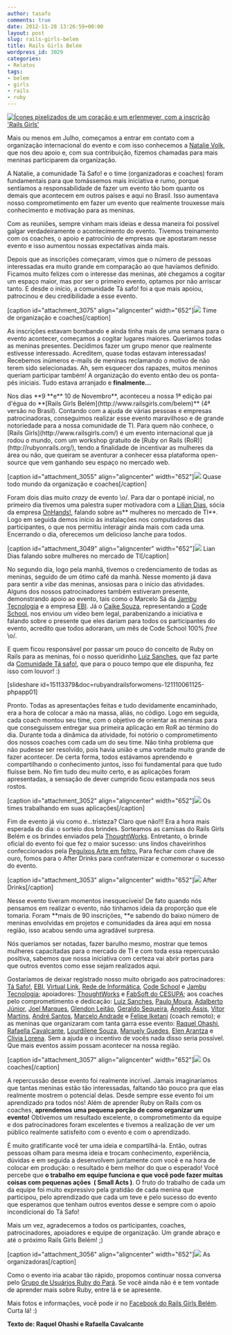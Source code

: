 ```yaml
---
author: tasafo
comments: true
date: 2012-11-28 13:26:59+00:00
layout: post
slug: rails-girls-belem
title: Rails Girls Belém
wordpress_id: 3029
categories:
- Relatos
tags:
- belem
- girls
- rails
- ruby
---
```


[![Ícones pixelizados de um coração e um erlenmeyer, com a inscrição 'Rails Girls'](http://tasafo.files.wordpress.com/2012/11/railsgirls-sq.png)](http://tasafo.files.wordpress.com/2012/11/railsgirls-sq.png)


Mais ou menos em Julho, começamos a entrar em contato com a organização internacional do evento e com isso conhecemos a [Natalie Volk](https://twitter.com/Nattivolk), que nos deu apoio e, com sua contribuição, fizemos chamadas para mais meninas participarem da organização.




A Natalie, a comunidade Tá Safo! e o time (organizadoras e coaches) foram fundamentais para que tomássemos mais iniciativa e rumo, porque sentíamos a responsabilidade de fazer um evento tão bom quanto os demais que acontecem em outros países e aqui no Brasil. Isso aumentava nosso comprometimento em fazer um evento que realmente trouxesse mais conhecimento e motivação para as meninas.




Com as reuniões, sempre vinham mais ideias e dessa maneira foi possível galgar verdadeiramente o acontecimento do evento. Tivemos treinamento com os coaches, o apoio e patrocínio de empresas que apostaram nesse evento e isso aumentou nossas expectativas ainda mais.




Depois que as inscrições começaram, vimos que o número de pessoas interessadas era muito grande em comparação ao que havíamos definido. Ficamos muito felizes com o interesse das meninas, até chegamos a cogitar um espaço maior, mas por ser o primeiro evento, optamos por não arriscar tanto. E desde o início, a comunidade Tá safo! foi a que mais apoiou, patrocinou e deu credibilidade a esse evento.




[caption id="attachment_3075" align="aligncenter" width="652"][![](http://tasafo.files.wordpress.com/2012/11/organizacao_e_coaches.jpg)](http://tasafo.files.wordpress.com/2012/11/organizacao_e_coaches.jpg) Time de organização e coaches[/caption]


As inscrições estavam bombando e ainda tinha mais de uma semana para o evento acontecer, começamos a cogitar lugares maiores. Queríamos todas as meninas presentes. Decidimos fazer um grupo menor que realmente estivesse interessado. Acreditem, quase todas estavam interessadas! Recebemos inúmeros e-mails de meninas reclamando o motivo de não terem sido selecionadas. Ah, sem esquecer dos rapazes, muitos meninos queriam participar também! A organização do evento então deu os ponta-pés iniciais. Tudo estava arranjado e **finalmente...**




<!-- more -->Nos dias **9 **e** 10 de Novembro**, aconteceu a nossa 1ª edição pai d'égua do **[Rails Girls Belém](http://www.railsgirls.com/belem)** (4ª versão no Brasil). Contando com a ajuda de várias pessoas e empresas patrocinadoras, conseguimos realizar esse evento maravilhoso e de grande notoriedade para a nossa comunidade de TI. Para quem não conhece, o [Rails Girls](http://www.railsgirls.com/) é um evento internacional que já rodou o mundo, com um workshop gratuito de [Ruby on Rails (RoR)](http://rubyonrails.org/), tendo a finalidade de incentivar as mulheres da área ou não, que queiram se aventurar a conhecer essa plataforma open-source que vem ganhando seu espaço no mercado web.




[caption id="attachment_3055" align="aligncenter" width="652"][![](http://tasafo.files.wordpress.com/2012/11/dream_time.jpg)](http://tasafo.files.wordpress.com/2012/11/dream_time.jpg) Quase todo mundo da organização e coaches[/caption]


Foram dois dias muito _crazy_ de evento \o/. Para dar o pontapé inicial, no primeiro dia tivemos uma palestra super motivadora com a [Lilian Dias](http://www.twitter.com/Lilian_Dias), sócia da empresa [OnHands!](http://www.onhands.com/), falando sobre as** mulheres no mercado de TI**. Logo em seguida demos início às instalações nos computadores das participantes, o que nos permitiu interagir ainda mais com cada uma. Encerrando o dia, oferecemos um delicioso lanche para todos.




[caption id="attachment_3049" align="aligncenter" width="652"][![](http://tasafo.files.wordpress.com/2012/11/raquel_e_lian.jpg)](http://tasafo.files.wordpress.com/2012/11/raquel_e_lian.jpg) Lian Dias falando sobre mulheres no mercado de TI[/caption]


No segundo dia, logo pela manhã, tivemos o credenciamento de todas as meninas, seguido de um ótimo café da manhã. Nesse momento já dava para sentir a _vibe_ das meninas, ansiosas para o início das atividades. Alguns dos nossos patrocinadores também estiveram presente, demonstrando apoio ao evento, tais como o Marcelo Sá da [Jambu Tecnologia](http://www.jambu.com.br/) e a empresa [EBI](http://www.ebi.com.br/). Já o [Caike Souza](http://www.twitter.com/caike), representando a [Code School](http://www.codeschool.com/), nos enviou um vídeo bem legal, parabenizando a iniciativa e falando sobre o presente que eles dariam para todos os participantes do evento, acredito que todos adoraram, um mês de Code School 100% _free_ \o/.




E quem ficou responsável por passar um pouco do conceito de Ruby on Rails para as meninas, foi o nosso queridinho [Luiz Sanches](http://www.twitter.com/luizsanxes), que faz parte da [Comunidade Tá safo!](http://tasafo.org/), que para o pouco tempo que ele dispunha, fez isso com louvor! :)




[slideshare id=15113379&doc=rubyandrailsforwomens-121110061125-phpapp01]




Pronto. Todas as apresentações feitas e tudo devidamente encaminhado, era a hora de colocar a mão na massa, aliás, no código. Logo em seguida, cada coach montou seu time, com o objetivo de orientar as meninas para que conseguissem entregar sua primeira aplicação em RoR ao término do dia. Durante toda a dinâmica da atividade, foi notório o comprometimento dos nossos coaches com cada um do seu time. Não tinha problema que não pudesse ser resolvido, pois havia união e uma vontade muito grande de fazer acontecer. De certa forma, todos estávamos aprendendo e compartilhando o conhecimento juntos, isso foi fundamental para que tudo fluísse bem. No fim tudo deu muito certo, e as aplicações foram apresentadas, a sensação de dever cumprido ficou estampada nos seus rostos.




[caption id="attachment_3052" align="aligncenter" width="652"][![](http://tasafo.files.wordpress.com/2012/11/workshop.jpg)](http://tasafo.files.wordpress.com/2012/11/workshop.jpg) Os times trabalhando em suas aplicações[/caption]


Fim de evento já viu como é...tristeza? Claro que não!!! Era a hora mais esperada do dia: o sorteio dos brindes. Sorteamos as camisas do Rails Girls Belém e os brindes enviados pela [ThoughtWorks](http://www.toughtworks.com/). Entretanto, o brinde oficial do evento foi que fez o maior sucesso: uns lindos chaveirinhos confeccionados pela [Pegulxos Arte em feltro.](https://www.facebook.com/pegulxos) Para fechar com chave de ouro, fomos para o After Drinks para confraternizar e comemorar o sucesso do evento.




[caption id="attachment_3053" align="aligncenter" width="652"][![](http://tasafo.files.wordpress.com/2012/11/after_drinks.jpg)](http://tasafo.files.wordpress.com/2012/11/after_drinks.jpg) After Drinks[/caption]


Nesse evento tiveram momentos inesquecíveis! De fato quando nós pensamos em realizar o evento, não tínhamos ideia da proporção que ele tomaria. Foram **mais de 90 inscrições, **e sabendo do baixo número de meninas envolvidas em projetos e comunidades da área aqui em nossa região, isso acabou sendo uma agradável surpresa.




Nós queríamos ser notadas, fazer barulho mesmo, mostrar que temos mulheres capacitadas para o mercado de TI e com toda essa repercussão positiva, sabemos que nossa iniciativa com certeza vai abrir portas para que outros eventos como esse sejam realizados aqui.




Gostaríamos de deixar registrado nosso muito obrigado aos patrocinadores: [Tá Safo!](http://tasafo.org/), [EBI](http://www.ebi.com.br/), [Virtual Link](http://www.virtuallink.com.br/), [Rede de Informática](http://www.redeinformatica.com.br/), [Code School](http://codeschool.com/) e [Jambu Tecnologia](http://www.jambu.com.br/); apoiadores: [ThoughtWorks](http://www.thoughtworks.com/) e [FabSoft do CESUPA](http://www.fabsoft.cesupa.br/); aos coaches pelo comprometimento e dedicação: [Luiz Sanches](https://twitter.com/luizsanxes), [Paulo Moura](https://twitter.com/paulociecomp), [Adalberto Júnior](https://twitter.com/adalbertorsilva), [Joel Marques](https://twitter.com/jhoeymarques), [Glendon Leitão](https://twitter.com/glendonml), [Geraldo Sequeira](https://twitter.com/geraldosequeira), [Ângelo Assis](https://twitter.com/angeloassis), [Vitor Martins](https://twitter.com/victox), [André Santos](https://twitter.com/andremrsantos), [Marcelo Andrade](https://twitter.com/mfandrade) e [Felipe Iketani](https://twitter.com/felipe_ik) (coach remoto); e as meninas que organizaram com tanta garra esse evento: [Raquel Ohashi](https://twitter.com/RaquelOhashi), [Rafaella Cavalcante](https://twitter.com/RafaellaDesign), [Lourdilene Souza](https://twitter.com/LourdileneSouza), [Manuely Guedes](https://twitter.com/Manuely_Guedes), [Elen Arantza](https://twitter.com/ElenArantza) e [Clívia Lorena](https://twitter.com/CliviaLorena). Sem a ajuda e o incentivo de vocês nada disso seria possível. Que mais eventos assim possam acontecer na nossa região.




[caption id="attachment_3057" align="aligncenter" width="652"][![](http://tasafo.files.wordpress.com/2012/11/coaches.jpg)](http://tasafo.files.wordpress.com/2012/11/coaches.jpg) Os coaches[/caption]


A repercussão desse evento foi realmente incrível. Jamais imaginaríamos que tantas meninas estão tão interessadas, faltando tão pouco pra que elas realmente mostrem o potencial delas. Desde sempre esse evento foi um aprendizado pra todos nós! Além de aprender Ruby on Rails com os coaches, **aprendemos uma pequena porção de como organizar um evento!** Obtivemos um resultado excelente, o comprometimento da equipe e dos patrocinadores foram excelentes e tivemos a realização de ver um público realmente satisfeito com o evento e com o aprendizado.




É muito gratificante você ter uma ideia e compartilhá-la. Então, outras pessoas olham para mesma ideia e trocam conhecimento, experiência, dúvidas e em seguida a desenvolvem juntamente com você e na hora de colocar em produção: o resultado é bem melhor do que o esperado! Você percebe que **o trabalho em equipe funciona e que você pode fazer muitas coisas com pequenas ações  ( Small Acts )**. O fruto do trabalho de cada um da equipe foi muito expressivo pela gratidão de cada menina que participou, pelo aprendizado que cada um teve e pelo sucesso do evento que esperamos que tenham outros eventos desse e sempre com o apoio incondicional do Tá Safo!




Mais um vez, agradecemos a todos os participantes, coaches, patrocinadores, apoiadores e equipe de organização. Um grande abraço e até o próximo Rails Girls Belém! ;)




[caption id="attachment_3056" align="aligncenter" width="652"][![](http://tasafo.files.wordpress.com/2012/11/organizacao.jpg)](http://tasafo.files.wordpress.com/2012/11/organizacao.jpg) As organizadoras[/caption]


Como o evento iria acabar tão rápido, propomos continuar nossa conversa pelo [Grupo de Usuários Ruby do Pará](http://groups.google.com/group/guru-pa). Se você ainda não é e tem vontade de aprender mais sobre Ruby, entre lá e se apresente.




Mais fotos e informações, você pode ir no [Facebook do Rails Girls Belém](http://www.facebook.com/RailsGirlsBelem). Curta lá! :)




**Texto de: Raquel Ohashi e Rafaella Cavalcante**
